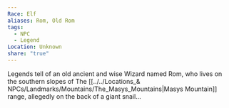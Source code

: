 ```yaml
---
Race: Elf
aliases: Rom, Old Rom
tags:
  - NPC
  - Legend
Location: Unknown
share: "true"
---
```


Legends tell of an old ancient and wise Wizard named Rom, who lives on the southern slopes of The [[../../Locations_& NPCs/Landmarks/Mountains/The_Masys_Mountains|Masys Mountain]] range, allegedly on the back of a giant snail...